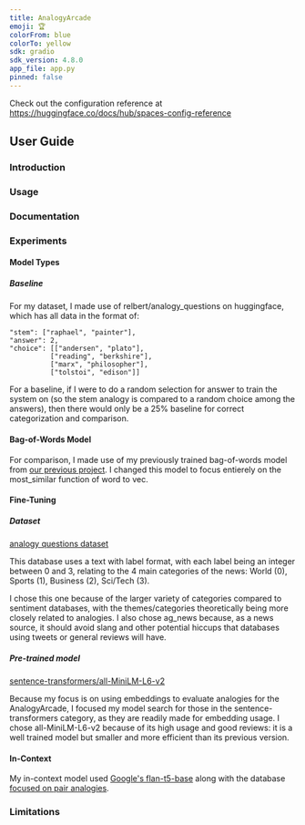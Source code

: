 ```yaml
---
title: AnalogyArcade
emoji: 🏆
colorFrom: blue
colorTo: yellow
sdk: gradio
sdk_version: 4.8.0
app_file: app.py
pinned: false
---
```


Check out the configuration reference at https://huggingface.co/docs/hub/spaces-config-reference


## User Guide
### Introduction

### Usage

### Documentation

### Experiments

#### Model Types
##### Baseline
For my dataset, I made use of  relbert/analogy_questions on huggingface, which has all data in the format of:
```
"stem": ["raphael", "painter"],
"answer": 2,
"choice": [["andersen", "plato"],
          ["reading", "berkshire"],
          ["marx", "philosopher"],
          ["tolstoi", "edison"]]
```

For a baseline, if I were to do a random selection for answer to train the system on (so the stem analogy is compared to a random choice among the answers), then there would only be a 25% baseline for correct categorization and comparison.

#### Bag-of-Words Model
For comparison, I made use of my previously trained bag-of-words model from [our previous project](https://github.com/smhavens/NLPHW03). I changed this model to focus entierely on the most_similar function of word to vec.

#### Fine-Tuning
##### Dataset
[analogy questions dataset](https://huggingface.co/datasets/relbert/analogy_questions)

This database uses a text with label format, with each label being an integer between 0 and 3, relating to the 4 main categories of the news:  World (0), Sports (1), Business (2), Sci/Tech (3).

I chose this one because of the larger variety of categories compared to sentiment databases, with the themes/categories theoretically being more closely related to analogies. I also chose ag_news because, as a news source, it should avoid slang and other potential hiccups that databases using tweets or general reviews will have.

##### Pre-trained model
[sentence-transformers/all-MiniLM-L6-v2](https://huggingface.co/sentence-transformers/all-MiniLM-L6-v2)

Because my focus is on using embeddings to evaluate analogies for the AnalogyArcade, I focused my model search for those in the sentence-transformers category, as they are readily made for embedding usage. I chose all-MiniLM-L6-v2 because of its high usage and good reviews: it is a well trained model but smaller and more efficient than its previous version.

#### In-Context
My in-context model used [Google's flan-t5-base](https://huggingface.co/google/flan-t5-base#usage) along with the database [focused on pair analogies](https://huggingface.co/datasets/tomasmcz/word2vec_analogy).
### Limitations
